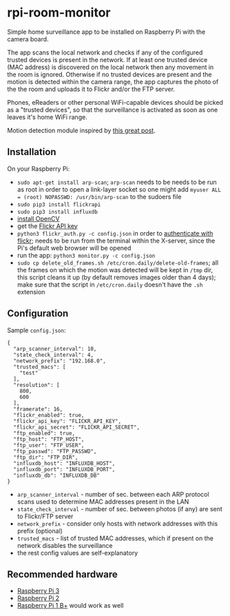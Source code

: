 # rpi-room-monitor

Simple home surveillance app to be installed on Raspberry Pi with the camera board. 

The app scans the local network and checks if any of the configured trusted devices is present in the network.
If at least one trusted device (MAC address) is discovered on the local network then any movement in the room is ignored.
Otherwise if no trusted devices are present and the motion is detected within the camera range, the app captures the photo
of the the room and uploads it to Flickr and/or the FTP server.

Phones, eReaders or other personal WiFi-capable devices should be picked as a "trusted devices", so that the surveillance
is activated as soon as one leaves it's home WiFi range.

Motion detection module inspired by [this great post](http://www.pyimagesearch.com/2015/06/01/home-surveillance-and-motion-detection-with-the-raspberry-pi-python-and-opencv/).

## Installation
On your Raspberry Pi:
- `sudo apt-get install arp-scan`; `arp-scan` needs to be needs to be run as root in order to open a link-layer socket so one might add `myuser ALL = (root) NOPASSWD: /usr/bin/arp-scan` to the sudoers file
- `sudo pip3 install flickrapi`
- `sudo pip3 install influxdb`
- [install OpenCV](http://www.pyimagesearch.com/2015/07/20/install-opencv-3-0-and-python-3-4-on-ubuntu/)
- get the [Flickr API key](https://www.flickr.com/services/apps/create/)
- `python3 flickr_auth.py -c config.json` in order to [authenticate with flickr](https://stuvel.eu/flickrapi-doc/3-auth.html#authenticating-without-local-web-server); needs to be run from the terminal within the X-server, since the Pi's default web browser will be opened
- run the app: `python3 monitor.py -c config.json`
- `sudo cp delete_old_frames.sh /etc/cron.daily/delete-old-frames`; all the frames on which the motion was detected will be kept in `/tmp` dir, this script cleans it up (by default removes images older than 4 days); make sure that the script in `/etc/cron.daily` doesn't have the `.sh` extension


## Configuration
Sample `config.json`:
```
{
  "arp_scanner_interval": 10,
  "state_check_interval": 4,
  "network_prefix": "192.168.0",
  "trusted_macs": [
    "test"
  ],
  "resolution": [
    800,
    600
  ],
  "framerate": 16,
  "flickr_enabled": true,
  "flickr_api_key": "FLICKR_API_KEY",
  "flickr_api_secret": "FLICKR_API_SECRET",
  "ftp_enabled": true,
  "ftp_host": "FTP_HOST",
  "ftp_user": "FTP_USER",
  "ftp_passwd": "FTP_PASSWD",
  "ftp_dir": "FTP_DIR",
  "influxdb_host": "INFLUXDB_HOST",
  "influxdb_port": "INFLUXDB_PORT",
  "influxdb_db": "INFLUXDB_DB"
}
```
- `arp_scanner_interval` - number of sec. between each ARP protocol scans used to determine MAC addresses present in the LAN
- `state_check_interval` - number of sec. between photos (if any) are sent to Flickr/FTP server
- `network_prefix` - consider only hosts with network addresses with this prefix (optional)
- `trusted_macs` - list of trusted MAC addresses, which if present on the network disables the surveillance
- the rest config values are self-explanatory

## Recommended hardware
- [Raspberry Pi 3](https://www.raspberrypi.org/products/raspberry-pi-3-model-b/)
- [Raspberry Pi 2](https://www.raspberrypi.org/products/raspberry-pi-2-model-b/)
- [Raspberry Pi 1 B+](https://www.raspberrypi.org/products/model-b-plus/) would work as well